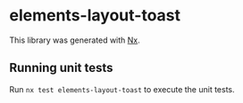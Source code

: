 # elements-layout-toast

This library was generated with [Nx](https://nx.dev).

## Running unit tests

Run `nx test elements-layout-toast` to execute the unit tests.
